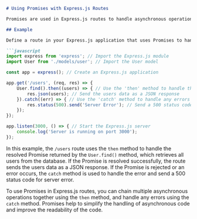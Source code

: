 ```markdown
# Using Promises with Express.js Routes

Promises are used in Express.js routes to handle asynchronous operations, such as database queries or API calls, and to manage the flow of data between different parts of the application. Here's an example of how you can use Promises with Express.js routes:

## Example

Define a route in your Express.js application that uses Promises to handle asynchronous operations:

```javascript
import express from 'express'; // Import the Express.js module
import User from './models/user'; // Import the User model

const app = express(); // Create an Express.js application

app.get('/users', (req, res) => {
    User.find().then((users) => { // Use the 'then' method to handle the resolved Promise
        res.json(users); // Send the users data as a JSON response
    }).catch((err) => { // Use the 'catch' method to handle any errors
        res.status(500).send('Server Error'); // Send a 500 status code for server error
    });
});

app.listen(3000, () => { // Start the Express.js server
    console.log('Server is running on port 3000');
});
```

In this example, the `/users` route uses the `then` method to handle the resolved Promise returned by the `User.find()` method, which retrieves all users from the database. If the Promise is resolved successfully, the route sends the users data as a JSON response. If the Promise is rejected or an error occurs, the `catch` method is used to handle the error and send a 500 status code for server error.

To use Promises in Express.js routes, you can chain multiple asynchronous operations together using the `then` method, and handle any errors using the `catch` method. Promises help to simplify the handling of asynchronous code and improve the readability of the code.
```